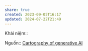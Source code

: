 ```yaml
---
share: true
created: 2023-09-05T16:17
updated: 2024-07-22T21:49
---
```

Khái niệm:: 

Nguồn:: [Cartography of generative AI](https://cartography-of-generative-ai.net/)